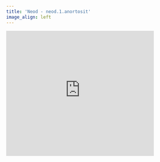 ```yaml
---
title: 'Neod - neod.1.anortosit'
image_align: left
---
```


<iframe style="border: 0; width: 400px; height: 340px;" src="https://bandcamp.com/EmbeddedPlayer/album=493166283/size=large/bgcol=ffffff/linkcol=e99708/artwork=small/transparent=true/" seamless><a href="https://eriknatanael.bandcamp.com/album/neod-1-anortosit">neod.1.anortosit by Erik Natanael</a></iframe>